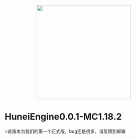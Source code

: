 <p align="center">
	<img src="http://res1-home.sikomc.xyz/hun4.png" style="width: 300px"></img>
</p>
<h1>HuneiEngine0.0.1-MC1.18.2</h1>
>此版本为我们的第一个正式版，bug还是很多。请反馈到邮箱

